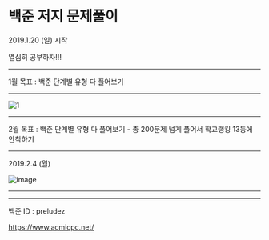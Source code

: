 # 백준 저지 문제풀이

2019.1.20 (일) 시작

열심히 공부하자!!!

<hr/>

1월 목표 : 백준 단계별 유형 다 풀어보기 

<hr/>

![1](https://user-images.githubusercontent.com/41214420/51436619-de041f00-1cd3-11e9-9187-34b4d34c0a5c.JPG)

<hr/>

2월 목표 : 백준 단계별 유형 다 풀어보기 - 총 200문제 넘게 풀어서 학교랭킹 13등에 안착하기

<hr/>

2019.2.4 (월) 

![image](https://user-images.githubusercontent.com/41214420/52188140-5e9a5200-2874-11e9-918f-1c48121da008.png)

<hr/>


<hr/>

백준 ID : preludez

https://www.acmicpc.net/

